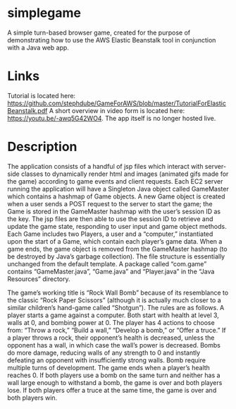 # simplegame
A simple turn-based browser game, created for the purpose of demonstrating how to use the AWS Elastic Beanstalk tool in conjunction with a Java web app.

# Links
Tutorial is located here: https://github.com/stephdube/GameForAWS/blob/master/TutorialForElasticBeanstalk.pdf 
A short overview in video form is located here: https://youtu.be/-awq5G42WO4.
The app itself is no longer hosted live.

# Description
The application consists of a handful of jsp files which interact with server-side classes to dynamically render html and images (animated gifs made for the game) according to game events and client requests. Each EC2 server running the application will have a Singleton Java object called GameMaster which contains a hashmap of Game objects. A new Game object is created when a user sends a POST request to the server to start the game; the Game is stored in the GameMaster hashmap with the user’s session ID as the key. The jsp files are then able to use the session ID to retrieve and update the game state, responding to user input and game object methods. Each Game includes two Players, a user and a “computer,” instantiated upon the start of a Game, which contain each player’s game data. When a game ends, the game object is removed from the GameMaster hashmap (to be destroyed by Java’s garbage collection). The file structure is essentially unchanged from the default template. A package called “com.game” contains “GameMaster.java”, “Game.java” and “Player.java” in the “Java Resources” directory.

The game’s working title is “Rock Wall Bomb” because of its resemblance to the classic “Rock Paper Scissors” (although it is actually much closer to a similar children’s hand-game called “Shotgun”). The rules are as follows. A player starts a game against a computer. Both start with health at level 3, walls at 0, and bombing power at 0. The player has 4 actions to choose from: “Throw a rock,” “Build a wall,” “Develop a bomb,” or “Offer a truce.” If a player throws a rock, their opponent’s health is decreased, unless the opponent has a wall, in which case the wall’s power is decreased. Bombs do more damage, reducing walls of any strength to 0 and instantly defeating an opponent with insufficiently strong walls. Bomb require multiple turns of development. The game ends when a player’s health reaches 0. If both players use a bomb on the same turn and neither has a wall large enough to withstand a bomb, the game is over and both players lose. If both players offer a truce at the same time, the game is over and both players win. 
